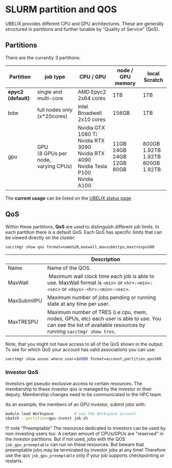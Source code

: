 # SLURM partition and QOS

UBELIX provides different CPU and GPU architectures. These are generally structured in partitions and further tunable by "Quality of Service" (QoS).

## Partitions
There are the currently 3 partitions:

| Partition | job type | CPU / GPU | node / GPU memory | local Scratch |
| --------- | -------- | ---------- | ---------------- | ------------- |
|**epyc2 (default)** | single and multi-core |AMD Epyc2 2x64 cores | 1TB | 1TB |
| bdw | full nodes only (x*20cores) | Intel Broadwell 2x10 cores | 156GB | 1TB |
| gpu | GPU <br> (8 GPUs per node, <br> varying CPUs) | Nvidia GTX 1080 Ti <br> Nvidia RTX 3090 <br> Nvidia RTX 4090 <br> Nvidia Tesla P100 <br> Nvidia A100 | 11GB <br> 24GB <br> 24GB <br> 12GB <br> 80GB | 800GB <br> 1.92TB <br> 1.92TB <br> 800GB <br> 1.92TB |

The **current usage** can be listed on the [UBELIX status page](https://www.ubelix.hpc.unibe.ch)

## QoS
Within these partitions, **QoS** are used to distinguish different job limits.
In each partition there is a default QoS. Each QoS has specific
limits that can be viewed directly on the cluster:

```bash
sacctmgr show qos format=name%20,maxwall,maxsubmitpu,maxtrespu%80
```

|       | Description |
| ----- | ----------- |
| Name | Name of the QOS. |
| MaxWall | Maximum wall clock time each job is able to use. MaxWall format is `<min>` or `<hr>:<min>:<sec>` or `<days>-<hr>:<min>:<sec>`. |
| MaxSubmitPU | Maximum number of jobs pending or running state at any time per user.
| MaxTRESPU | Maximum number of TRES (i.e cpu, mem, nodes, GPUs, etc) each user is able to use. You can see the list of available resources by running `sacctmgr show tres`. |

Note, that you might not have access to all of the QoS shown in the output. To
see for which QoS your account has valid associations you can use:

```bash
sacctmgr show assoc where user=$USER format=account,partition,qos%80
```

### Investor QoS
Investors get pseudo-exclusive access to certain resources. The membership to these investor qos is managed by the investor or their deputy. Membership changes need to be communicated to the HPC team.

As an example, the members of an GPU investor, submit jobs with:
```Bash
module load Workspace         # use the Workspace account
sbatch --partition=gpu-invest job.sh
```

!!! note "Preemptable"
    The resources dedicated to investors can be used by non-investing users too.
    A certain amount of CPUs/GPUs are "reserved" in the investor partitions. But if not used, jobs with the QOS `job_gpu_preemptable` can run on these resources. But beware that preemptable jobs may be terminated by investor jobs at any time! Therefore use the qos `job_gpu_preemptable` only if your job supports checkpointing or restarts.
